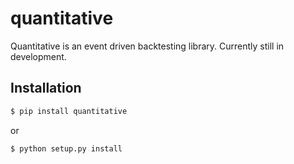 # quantitative

Quantitative is an event driven backtesting library. Currently still in development.

Installation
------------

``` bash
$ pip install quantitative
```
or
``` bash
$ python setup.py install
```
